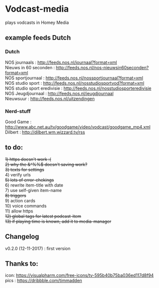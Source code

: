 # Vodcast-media
plays vodcasts in Homey Media

## example feeds Dutch

### Dutch
NOS journaals : http://feeds.nos.nl/journaal?format=xml  
Nieuws in 60 seconden : http://feeds.nos.nl/nos-nieuwsin60seconden?format=xml   
NOS sportjournaal : http://feeds.nos.nl/nossportjournaal?format=xml  
NOS studio sport : http://feeds.nos.nl/nosstudiosportvod?format=xml  
NOS studio sport eredivisie : http://feeds.nos.nl/nosstudiosporteredivisie  
NOS Jeugdjournaal : http://feeds.nos.nl/jeugdjournaal  
Nieuwsuur : http://feeds.nos.nl/uitzendingen  

### Nerd-stuff
Good Game : http://www.abc.net.au/tv/goodgame/video/vodcast/goodgame_mp4.xml  
Dilbert : http://dilbert.wm.wizzard.tv/rss

## to do:
<strike>1) https doesn't work :(</strike>  
<strike>2) why the &^%%$ doesn't saving work?</strike>  
<strike>3) texts for settings</strike>  
4) verify urls  
<strike>5) lots of error-chekings</strike>  
6) rewrite item-title with date  
7) use self-given item-name  
<strike>8) triggers</strike>  
9) action cards  
10) voice commands  
11) allow https  
<strike>12) global tags for latest podcast-item</strike>  
<strike>13) if playing time is known, add it to media-manager</strike>  

## Changelog  
v0.2.0 (12-11-2017) : first version 
  
## Thanks to:  
icon: https://visualpharm.com/free-icons/tv-595b40b75ba036ed117d8f94   
pics : https://dribbble.com/timmadden  